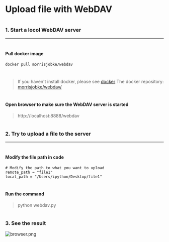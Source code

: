 # Upload file with WebDAV
#
#
#
### 1. Start a locol WebDAV server
***
#
#### Pull docker image
```
docker pull morrisjobke/webdav
```
#
> If you haven't install docker, please see [docker](https://docs.docker.com/engine/installation/)
> The docker repository: [morrisjobke/webdav/](https://hub.docker.com/r/morrisjobke/webdav/)
#
#### Open browser to make sure the WebDAV server is started
> http://localhost:8888/webdav
#
#
### 2. Try to upload a file to the server
***
#
#### Modify the file path in code
```
# Modify the path to what you want to upload
remote_path = "file1"
local_path = "/Users/ipython/Desktop/file1"
```
#
#### Run the command
> python webdav.py
#
### 3. See the result
![browser.png](https://github.com/edhs0011/webdav/browser.png)
#
#
#